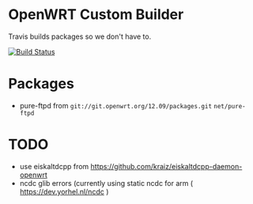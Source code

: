 OpenWRT Custom Builder
======================

Travis builds packages so we don't have to.

[![Build Status](https://travis-ci.org/makefu/openwrt-custom-builder.svg?branch=master)](https://travis-ci.org/makefu/openwrt-custom-builder)

Packages
========
* pure-ftpd from `git://git.openwrt.org/12.09/packages.git` `net/pure-ftpd`

TODO
====
- use eiskaltdcpp from https://github.com/kraiz/eiskaltdcpp-daemon-openwrt
- ncdc glib errors (currently using static ncdc for arm ( https://dev.yorhel.nl/ncdc )

